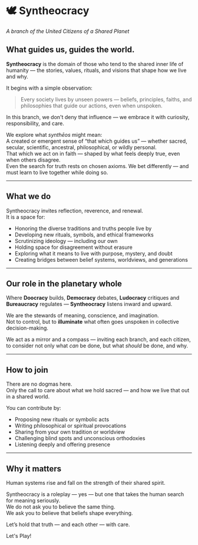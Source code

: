 # 🕊️ Syntheocracy  
*A branch of the United Citizens of a Shared Planet*

## What guides us, guides the world.

**Syntheocracy** is the domain of those who tend to the shared inner life of humanity — the stories, values, rituals, and visions that shape how we live and why.

It begins with a simple observation:  
> Every society lives by unseen powers — beliefs, principles, faiths, and philosophies that guide our actions, even when unspoken.

In this branch, we don't deny that influence — we embrace it with curiosity, responsibility, and care.

We explore what *synthēos* might mean:  
A created or emergent sense of “that which guides us” — whether sacred, secular, scientific, ancestral, philosophical, or wildly personal.  
That which we act on in faith — shaped by what feels deeply true, even when others disagree.  
Even the search for truth rests on chosen axioms. We bet differently — and must learn to live together while doing so.

---

## What we do

Syntheocracy invites reflection, reverence, and renewal.  
It is a space for:

- Honoring the diverse traditions and truths people live by  
- Developing new rituals, symbols, and ethical frameworks  
- Scrutinizing ideology — including our own  
- Holding space for disagreement without erasure  
- Exploring what it means to live with purpose, mystery, and doubt  
- Creating bridges between belief systems, worldviews, and generations  

---

## Our role in the planetary whole

Where **Doocracy** builds, **Democracy** debates, **Ludocracy** critiques and **Bureaucracy** regulates — **Syntheocracy** listens inward and upward.

We are the stewards of meaning, conscience, and imagination.  
Not to control, but to **illuminate** what often goes unspoken in collective decision-making.

We act as a mirror and a compass — inviting each branch, and each citizen, to consider not only what *can* be done, but what *should* be done, and why.

---

## How to join

There are no dogmas here.  
Only the call to care about what we hold sacred — and how we live that out in a shared world.

You can contribute by:

- Proposing new rituals or symbolic acts  
- Writing philosophical or spiritual provocations  
- Sharing from your own tradition or worldview  
- Challenging blind spots and unconscious orthodoxies  
- Listening deeply and offering presence

---

## Why it matters

Human systems rise and fall on the strength of their shared spirit.

Syntheocracy is a roleplay — yes — but one that takes the human search for meaning seriously.  
We do not ask you to believe the same thing.  
We ask you to believe that beliefs shape everything.

Let’s hold that truth — and each other — with care.

Let's Play!